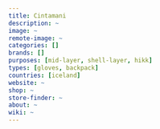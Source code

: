 ```yaml
---
title: Cintamani
description: ~
image: ~
remote-image: ~
categories: []
brands: []
purposes: [mid-layer, shell-layer, hikk]
types: [gloves, backpack]
countries: [iceland]
website: ~
shop: ~
store-finder: ~
about: ~
wiki: ~
---
```


